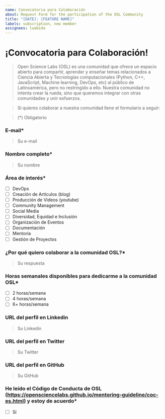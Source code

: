 ```yaml
---
name: Convocatoria para Colaboración
about: Request Form for the participation of the OSL Community
title: "[DATE]: [FEATURE NAME]" 
labels: subscription, new member
assignees: luabida
---
```


# ¡Convocatoria para Colaboración!

> Open Science Labs (OSL) es una comunidad que ofrece un espacio abierto para compartir, aprender y enseñar temas relacionados a Ciencia Abierta y Tecnologías computacionales (Python, C++, JavaScript, Machine learning, DevOps, etc) al público de Latinoamérica, pero no restringido a ello. Nuestra comunidad no intenta crear la rueda, sino que queremos integrar con otras comunidades y unir esfuerzos. 

> Si quieres colaborar a nuestra comunidad llene el formulario a seguir:

> (*) Obligatorio

### E-mail*
> Su e-mail

### Nombre completo*
> Su nombre

### Área de interés*
- [ ] DevOps
- [ ] Creación de Artículos (blog)
- [ ] Producción de Videos (youtube)
- [ ] Community Management
- [ ] Social Media
- [ ] Diversidad, Equidad e Inclusión
- [ ] Organización de Eventos
- [ ] Documentación
- [ ] Mentoría
- [ ] Gestión de Proyectos

### ¿Por qué quiero colaborar a la comunidad OSL?*
> Su respuesta

### Horas semanales disponibles para dedicarme a la comunidad OSL*
- [ ] 2 horas/semana
- [ ] 4 horas/semana
- [ ] 6+ horas/semana

### URL del perfil en Linkedin
> Su Linkedin

### URL del perfil en Twitter
> Su Twitter

### URL del perfil en GitHub
> Su GitHub

### He leído el Código de Conducta de OSL (https://opensciencelabs.github.io/mentoring-guideline/coc-es.html) y estoy de acuerdo*
- [ ] Sí
